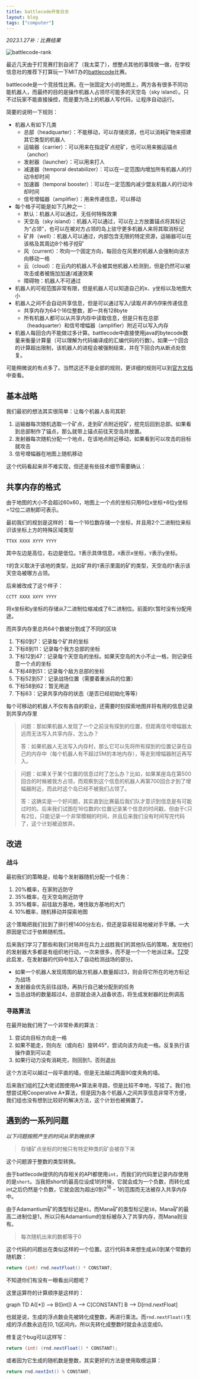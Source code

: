 ```yaml
---
title: battlecode开发日志
layout: blog
tags: ["computer"]
---
```


*2023.1.27补：比赛结果*

![battlecode-rank](/img/battlecode-rank.png)

最近几天由于打竞赛打到自闭了（我太菜了），想整点其他的事情做一做，在学校信息社的推荐下打算玩一下MIT办的[battlecode](https://battlecode.org/)比赛。

battlecode是一个竞技性比赛。在一张固定大小的地图上，两方各有很多不同功能机器人，而最终的目的是操作机器人占领尽可能多的天空岛（sky island）。只不过玩家不能直接操控，而是要为场上的机器人写代码，让程序自动运行。

简要的说明一下规则：
- 机器人有如下几类
    - 总部（headquarter）：不能移动，可以存储资源，也可以消耗矿物来搭建其它类型的机器人
    - 运输器（carrier）：可以用来在指定矿点挖矿，也可以用来搬运锚点（anchor）
    - 发射器（launcher）：可以用来打人
    - 减速器（temporal destabilizer）：可以在一定范围内增加所有机器人的行动冷却时间
    - 加速器（temporal booster）：可以在一定范围内减少盟友机器人的行动冷却时间
    - 信号增幅器（amplifier）：用来传递信息，可以移动
- 每个格子可能是如下几种之一：
    - 默认：机器人可以通过，无任何特殊效果
    - 天空岛（sky island）：机器人可以通过，可以在上方放置锚点将其标记为“占领”，也可以在被对方占领的岛上驻守更多机器人来将其取消标记
    - 矿井（well）：机器人可以通过，内部包含无限的特定资源，运输器可以在该格及其周边8个格子挖矿
    - 风（current）：吹向一个固定方向，每回合在风里的机器人会强制向该方向移动一格
    - 云（cloud）：在云内的机器人不会被其他机器人检测到，但是仍然可以被攻击或者被施加加速/减速效果
    - 障碍物：机器人不可通过
- 机器人的可视范围非常有限，但是机器人可以知道自己的x、y坐标以及地图大小
- 机器人之间不会自动共享信息，但是可以通过写入/读取*共享内存*来传递信息
    - 共享内存为64个16位整数，即一共有128byte
    - 所有机器人都可以从共享内存中读取信息，但是只有在总部（headquarter）和信号增幅器（amplifier）附近可以写入内存
- 机器人每回合内不能做过多计算。battlecode中直接使用java的bytecode数量来衡量计算量（可以理解为代码编译成的汇编代码的行数）。如果一个回合的计算超出限制，该机器人的进程会被强制结束，并在下回合内从断点处恢复。

可能稍微说的有点多了。当然这还不是全部的规则，更详细的规则可以到[官方文档](https://releases.battlecode.org/specs/battlecode23/2.0.3/specs.md.html)中查看。

## 基本战略

我们最初的想法其实很简单：让每个机器人各司其职

1. 运输器每次随机选取一个矿点，走到矿点附近挖矿，挖完后回到总部。如果看到总部制作了锚点，那么就带上锚点前往天空岛并放置。
2. 发射器每次随机分配一个地点，在该地点附近移动，如果看到可以攻击的目标就攻击
3. 信号增幅器在地图上随机移动

这个代码看起来并不难实现，但还是有些技术细节需要确认：

## 共享内存的格式

由于地图的大小不会超过60x60，地图上一个点的坐标只用6位x坐标+6位y坐标=12位二进制即可表示。

最初我们的规划是这样的：每一个16位数存储一个坐标，并且用2个二进制位来标识该坐标上方的特殊区域类型

```
TTXX XXXX XYYY YYYY
```

其中左边是高位，右边是低位。`T`表示具体信息，`X`表示x坐标，`Y`表示y坐标。

`T`的含义取决于该地的类型，比如矿井的`T`表示里面的矿的类型，天空岛的`T`表示该天空岛被哪方占领。

后来被改成了这个样子：

```
CCTT XXXX XXYY YYYY
```

将x坐标和y坐标的存储从7二进制位缩减成了6二进制位。前面的`C`暂时没有分配用途。

而共享内存里总共64个数被分割成了不同的区块
1. 下标0到7：记录每个矿井的坐标
2. 下标8到11：记录每个我方总部的坐标
3. 下标12到47：记录每个天空岛的坐标。如果天空岛的大小不止一格，则记录任意一个点的坐标
4. 下标48到51：记录每个敌方总部的坐标
5. 下标52到57：记录战场位置（需要着重派兵的位置）
6. 下标58到62：暂无用途
7. 下标63：记录共享内存的状态（是否已经初始化等等）

每个可移动的机器人不仅有各自的职业，还需要时刻探索地图并将有用的信息记录到共享内存里

> 问题：那如果机器人发现了一个之前没有探到的位置，但距离信号增幅器太远而无法写入共享内存，怎么办？
>
> 答：如果机器人无法写入内存村，那么它可以先将所有探到的位置记录在自己的内存中（每个机器人有不超过5M的本地内存），等走到增幅器附近再写入。

> 问题：如果关于某个位置的信息过时了怎么办？比如，如果某座岛在第500回合的时候被我方占领，而观察到这个信息的机器人再第700回合才到了增幅器附近，而此时这个岛已经不被我们占领了。
>
> 答：这确实是一个好问题，其实直到比赛最后我们队才意识到信息是有可能过时的。后来我们试图在16位数的`C`位置记录某个信息的时间戳，但由于`C`只有2位，只能记录一个非常模糊的时间，并且后来我们没有时间写完代码了，这个计划被迫放弃。

## 改进

### 战斗

最初我们的策略是，给每个发射器随机分配一个任务：
1. 20%概率，在家附近防守
2. 35%概率，在天空岛附近防守
3. 35%概率，前往敌方基地，堵住敌方基地的大门
4. 10%概率，随机移动并探索地图

这个策略把我们拉到了排行榜1400分左右，但还是容易轻易地被对手干爆。一大原因是它过于依赖随机性。

后来我们学习了那些和我们对局并在兵力上战胜我们的其他队伍的策略，发现他们的发射器大多都是有组织地行动，一次来很多，而不是一个一个地派过来。[TZ](https://ttzytt.com/)受此启发，在发射器的代码中加入了自动检测战场的部分。
- 如果一个机器人发现周围的敌方机器人数量超过3，则会将它所在的地方标记为战场
- 发射器会优先前往战场，再执行自己被分配到的任务
- 当总战场的数量超过4，总部就会进入战备状态，将生成发射器的比例调高

### 寻路算法

在最开始我们用了一个非常朴素的算法：
1. 尝试向目标方向走一格
2. 如果不能走，则向左（或向右）旋转45°，尝试向该方向走一格。反复执行该操作直到可以走
3. 如果行动力没有消耗完，则回到1，否则退出

这个方法可以越过一段平直的墙，但是无法越过两面90度夹角的墙。

后来我们组的[TZ](https://ttzytt.com/)大佬试图使用A\*算法来寻路，但是比较不幸地，写挂了。我们也想尝试用Cooperative A\*算法，但是因为各个机器人之间共享信息非常不方便，我们组也没有想到比较好的解决方法，这个计划也被搁置了。

## 遇到的一系列问题

*以下问题按照产生的时间从早到晚排序*

> 存储矿点坐标的时候只有特定种类的矿会被存下来

这个问题源于整数的类型转换。

由于battlecode提供的内存相关的API都使用`int`，而我们的代码里记录内存使用的是`short`。当我把short的最高位设成1的时候，它就会成为一个负数，而转化成int之后仍然是个负数，它就会因为超出$0$到$2^16-1$的范围而无法被存入共享内存中。

由于Adamantium矿的类型标记是`01`，而Mana矿的类型标记是`10`，Mana矿的最高二进制位是1，所以只有Adamantium的坐标被存入了共享内存，而Mana则没有。

> 每次随机出来的数都等于0

这个代码的问题出在类似这样的一个位置。这行代码本来想生成从0到某个常数的随机数：

```java
return (int) rnd.nextFloat() * CONSTANT;
```

不知道你们有没有一眼看出问题呢？

这里运算符的计算顺序是这样的：

<div class="mermaid">
graph TD
A([*]) --> B([int])
A --> C[CONSTANT]
B --> D[rnd.nextFloat]
</div>

也就是说，生成的浮点数会先被转化成整数，再进行乘法。而`rnd.nextFloat()`生成的浮点数永远在$[0, 1)$区间内，所以先转化成整数时就会永远变成0。

修复这个bug可以这样写：

```java
return (int) (rnd.nextFloat() * CONSTANT);
```

或者因为它生成的随机数是整数，其实更好的方法是使用取模运算：

```java
return rnd.nextInt() % CONSTANT;
```
